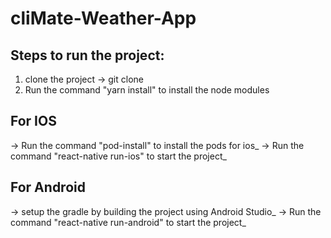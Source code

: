 # cliMate-Weather-App

## Steps to run the project:
1. clone the project -> git clone
2. Run the command "yarn install" to install the node modules

## For IOS
-> Run the command "pod-install" to install the pods for ios_
-> Run the command "react-native run-ios" to start the project_

## For Android
-> setup the gradle by building the project using Android Studio_
-> Run the command "react-native run-android" to start the project_
